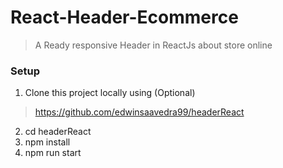 # React-Header-Ecommerce
> A Ready responsive Header in ReactJs about store online

### Setup

1. Clone this project locally using (Optional)
> https://github.com/edwinsaavedra99/headerReact
2. cd headerReact
3. npm install
4. npm run start
